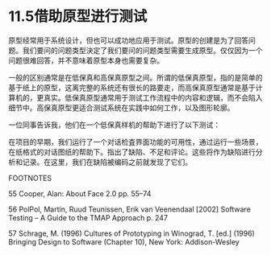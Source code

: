 # 11.5借助原型进行测试


原型经常用于系统设计，但也可以成功地应用于测试。原型的创建是为了回答问题。我们要问的问题类型決定了我们要问的问题类型需要生成原型。仅仅因为一个问题很难回答，并不意味着原型本身也需要复杂。

一般的区别通常是在低保真和高保真原型之间。所谓的低保真原型，指的是简单的基于纸上的原型，这离完整的系统还有很长的路要走，而高保真原型通常是基于计算机的，更真实。低保真原型通常用于测试工作流程中的内容和逻辑，而不会陷入细节中。高保真原型更适合测试系统在实践中如何工作，以及图形轮廓。

一位同事告诉我，他们在一个低保真样机的帮助下进行了以下测试：

在项目的早期，我们运行了一个对话检査界面功能的可用性，通过运行一些场景，在纸格式的对话图纸的帮助下。指出了缺陷、不足和评论。这些将作为缺陷进行分析和记录。在这里，我们在缺陷被编码之前就发现了它们。

FOOTNOTES 

55 Cooper, Alan: About Face 2.0 pp. 55–74 

56 PolPol, Martin, Ruud Teunissen, Erik van Veenendaal [2002] Software Testing – A Guide to the TMAP Approach p. 247 

57 Schrage, M. (1996) Cultures of Prototyping in Winograd, T. [ed.] (1996) Bringing Design to Software (Chapter 10), New York: Addison-Wesley
